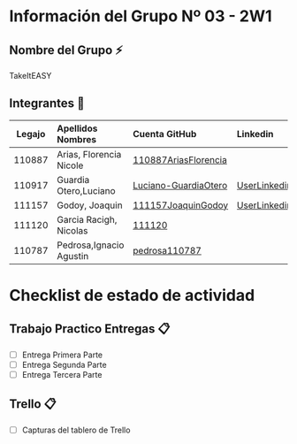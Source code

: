 # Información del Grupo Nº 03 - 2W1


## Nombre del Grupo :zap:

TakeItEASY


## Integrantes :busts_in_silhouette:

| Legajo| Apellidos Nombres  | Cuenta GitHub | Linkedin
| :------: | :-------- | :-------- | :-------- |
| 110887 | Arias, Florencia Nicole |[110887AriasFlorencia](https://github.com/110887AriasFlorencia)|
| 110917 | Guardia Otero,Luciano |[Luciano-GuardiaOtero](https://github.com/Luciano-GuardiaOtero)|[UserLinkedin](https://ar.linkedin.com/)|
| 111157 | Godoy, Joaquin | [111157JoaquinGodoy](https://github.com/111157JoaquinGodoy) |[UserLinkedin](https://ar.linkedin.com/)|
| 111120 | Garcia Racigh, Nicolas |[111120](https://github.com/111120)|
| 110787 | Pedrosa,Ignacio Agustin |[pedrosa110787](https://github.com/pedrosa110787)|


# Checklist de estado de actividad

## Trabajo Practico Entregas :clipboard:
- [ ] Entrega Primera Parte
- [ ] Entrega Segunda Parte
- [ ] Entrega Tercera Parte

## Trello :clipboard:
- [ ] Capturas del tablero de Trello
